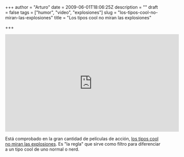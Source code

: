 +++
author = "Arturo"
date = 2009-06-01T18:06:25Z
description = ""
draft = false
tags = ["humor", "video", "explosiones"]
slug = "los-tipos-cool-no-miran-las-explosiones"
title = "Los tipos cool no miran las explosiones"

+++

<iframe width="560" height="315" src="https://www.youtube-nocookie.com/embed/Sqz5dbs5zmo" frameborder="0" allow="autoplay; encrypted-media" allowfullscreen></iframe>

Está comprobado en la gran cantidad de películas de acción, [los tipos cool no miran las explosiones](https://www.geeksaresexy.net/2009/06/01/monday-morning-humor-cool-guys-dont-look-at-explosions/). Es "la regla" que sirve como filtro para diferenciar a un tipo cool de uno normal o nerd.
